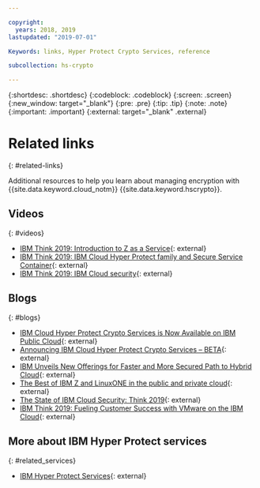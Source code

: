 ```yaml
---

copyright:
  years: 2018, 2019
lastupdated: "2019-07-01"

Keywords: links, Hyper Protect Crypto Services, reference

subcollection: hs-crypto

---
```


{:shortdesc: .shortdesc}
{:codeblock: .codeblock}
{:screen: .screen}
{:new_window: target="_blank"}
{:pre: .pre}
{:tip: .tip}
{:note: .note}
{:important: .important}
{:external: target="_blank" .external}

# Related links
{: #related-links}

Additional resources to help you learn about managing encryption with {{site.data.keyword.cloud_notm}} {{site.data.keyword.hscrypto}}.

## Videos
{: #videos}

- [IBM Think 2019: Introduction to Z as a Service](https://www.ibm.com/events/think/watch/replay/120157283/){: external}
- [IBM Think 2019: IBM Cloud Hyper Protect family and Secure Service Container](https://www.ibm.com/events/think/watch/replay/120171746/){: external}
- [IBM Think 2019: IBM Cloud security](https://www.ibm.com/events/think/watch/replay/120118486/){: external}

## Blogs
{: #blogs}

- [IBM Cloud Hyper Protect Crypto Services is Now Available on IBM Public Cloud](https://www.ibm.com/blogs/cloud-archive/2019/03/ibm-cloud-hyper-protect-crypto-services-is-now-available-on-ibm-public-cloud/){: external}
- [Announcing IBM Cloud Hyper Protect Crypto Services – BETA](https://www.ibm.com/cloud/blog/announcements/announcing-ibm-cloud-hyper-protect-crypto-services-beta){: external}
- [IBM Unveils New Offerings for Faster and More Secured Path to Hybrid Cloud](https://newsroom.ibm.com/2019-02-12-IBM-Unveils-New-Offerings-for-Faster-and-More-Secured-Path-to-Hybrid-Cloud){: external}
- [The Best of IBM Z and LinuxONE in the public and private cloud](https://www.ibm.com/blogs/systems/the-best-of-ibm-z-and-linuxone-in-the-public-and-private-cloud/){: external}
- [The State of IBM Cloud Security: Think 2019](https://www.ibm.com/cloud/blog/cloud-security-right){: external}
- [IBM Think 2019: Fueling Customer Success with VMware on the IBM Cloud](https://www.ibm.com/cloud/blog/security-innovation-and-choice-for-vmware-on-ibm-cloud){: external}

## More about IBM Hyper Protect services
{: #related_services}

- [IBM Hyper Protect Services](https://www.ibm.com/cloud/hyper-protect-services){: external}
